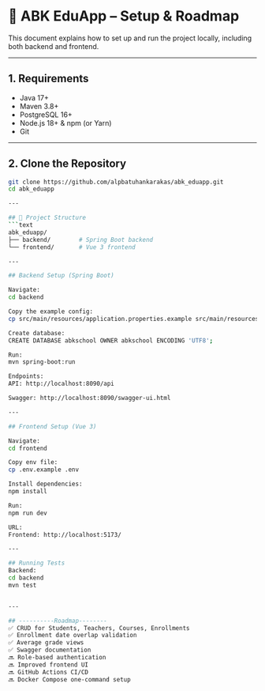 # 🚀 ABK EduApp – Setup & Roadmap

This document explains how to set up and run the project locally, including both backend and frontend.

---

## 1. Requirements
- Java 17+
- Maven 3.8+
- PostgreSQL 16+
- Node.js 18+ & npm (or Yarn)
- Git

---

## 2. Clone the Repository
```bash
git clone https://github.com/alpbatuhankarakas/abk_eduapp.git
cd abk_eduapp

---

## 📂 Project Structure
```text
abk_eduapp/
├── backend/        # Spring Boot backend
└── frontend/       # Vue 3 frontend

---

## Backend Setup (Spring Boot)

Navigate:
cd backend

Copy the example config:
cp src/main/resources/application.properties.example src/main/resources/application.properties

Create database:
CREATE DATABASE abkschool OWNER abkschool ENCODING 'UTF8';

Run:
mvn spring-boot:run

Endpoints:
API: http://localhost:8090/api

Swagger: http://localhost:8090/swagger-ui.html

---

## Frontend Setup (Vue 3)

Navigate:
cd frontend

Copy env file:
cp .env.example .env

Install dependencies:
npm install

Run:
npm run dev

URL:
Frontend: http://localhost:5173/

---

## Running Tests
Backend:
cd backend
mvn test


---

## ----------Roadmap--------
✅ CRUD for Students, Teachers, Courses, Enrollments
✅ Enrollment date overlap validation
✅ Average grade views
✅ Swagger documentation
🔜 Role-based authentication
🔜 Improved frontend UI
🔜 GitHub Actions CI/CD
🔜 Docker Compose one-command setup
